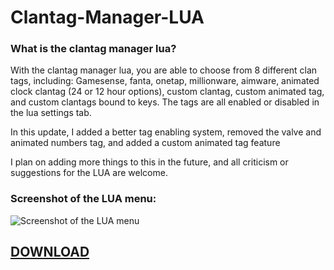 # Clantag-Manager-LUA
### **What is the clantag manager lua?**
With the clantag manager lua, you are able to choose from 8 different clan tags, including: Gamesense, fanta, onetap, millionware, aimware, animated clock clantag (24 or 12 hour options), custom clantag, custom animated tag, and custom clantags bound to keys. The tags are all enabled or disabled in the lua settings tab.

In this update, I added a better tag enabling system, removed the valve and animated numbers tag, and added a custom animated tag feature

I plan on adding more things to this in the future, and all criticism or suggestions for the LUA are welcome.

### **Screenshot of the LUA menu:**
![Screenshot of the LUA menu](https://i.gyazo.com/45e51934d9c97f7999a9bda003c68e92.png)

## **[DOWNLOAD](https://anonfiles.com/30K5z0f8p3/Sampli-ClantagManager_lua)**

